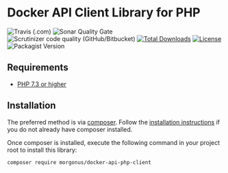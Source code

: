 # Docker API Client Library for PHP #
![Travis (.com)](https://img.shields.io/travis/com/Morgonus/docker-api-php-client?label=Travis%20CI%20Build&style=for-the-badge)
![Sonar Quality Gate](https://img.shields.io/sonar/quality_gate/Morgonus_docker-api-php-client?server=https%3A%2F%2Fsonarcloud.io&style=for-the-badge)
![Scrutinizer code quality (GitHub/Bitbucket)](https://img.shields.io/scrutinizer/quality/g/Morgonus/docker-api-php-client?style=for-the-badge)
[![Total Downloads](https://poser.pugx.org/morgonus/docker-api-php-client/downloads)](//packagist.org/packages/morgonus/docker-api-php-client)
[![License](https://poser.pugx.org/morgonus/docker-api-php-client/license)](//packagist.org/packages/morgonus/docker-api-php-client)
![Packagist Version](https://img.shields.io/packagist/v/morgonus/docker-api-php-client?label=Version&style=for-the-badge)

## Requirements ##
* [PHP 7.3 or higher](https://www.php.net/)

## Installation ##
The preferred method is via [composer](https://getcomposer.org/). Follow the
[installation instructions](https://getcomposer.org/doc/00-intro.md) if you do not already have
composer installed.


Once composer is installed, execute the following command in your project root to install this library:

```sh
composer require morgonus/docker-api-php-client
```
